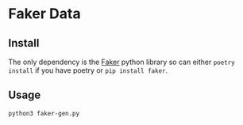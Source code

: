 # Faker Data

## Install

The only dependency is the [Faker](https://pypi.org/project/Faker/) python library so can either `poetry install` if you
have poetry or `pip install faker`.

## Usage

```shell
python3 faker-gen.py
```
